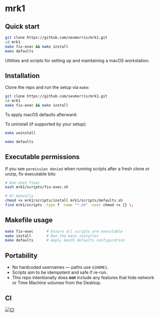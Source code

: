 # mrk1

## Quick start

```bash
git clone https://github.com/sevmorris/mrk1.git
cd mrk1
make fix-exec && make install
make defaults
```

Utilities and scripts for setting up and maintaining a macOS workstation.

## Installation

Clone the repo and run the setup via `make`:

```bash
git clone https://github.com/sevmorris/mrk1.git
cd mrk1
make fix-exec && make install
```

To apply macOS defaults afterward:

To uninstall (if supported by your setup):

```bash
make uninstall
```

```bash
make defaults
```

## Executable permissions

If you see `permission denied` when running scripts after a fresh clone or unzip, fix executable bits:

```bash
# One-shot fixer
bash mrk1/scripts/fix-exec.sh

# Or manually
chmod +x mrk1/scripts/install mrk1/scripts/defaults.sh
find mrk1/scripts -type f -name "*.sh" -exec chmod +x {} \;
```

## Makefile usage

```bash
make fix-exec      # Ensure all scripts are executable
make install       # Run the main installer
make defaults      # Apply macOS defaults configuration
```

## Portability

- No hardcoded usernames — paths use `${HOME}`.
- Scripts aim to be idempotent and safe if re-run.
- This repo intentionally does **not** include any features that hide network or Time Machine volumes from the Desktop.

## CI

[![CI](https://github.com/sevmorris/mrk1/actions/workflows/ci.yml/badge.svg)](https://github.com/sevmorris/mrk1/actions/workflows/ci.yml)